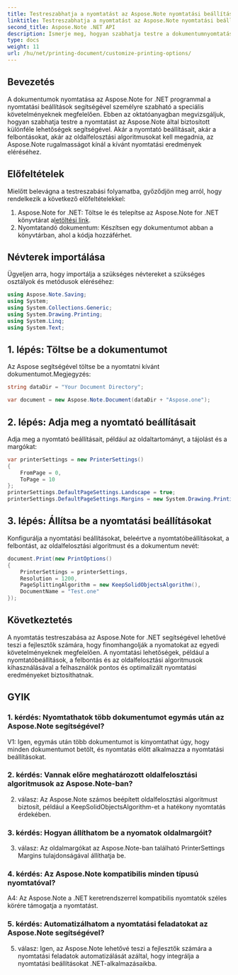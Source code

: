 ```yaml
---
title: Testreszabhatja a nyomtatást az Aspose.Note nyomtatási beállításaival
linktitle: Testreszabhatja a nyomtatást az Aspose.Note nyomtatási beállításaival
second_title: Aspose.Note .NET API
description: Ismerje meg, hogyan szabhatja testre a dokumentumnyomtatást az Aspose.Note for .NET segítségével. Finomítsa a beállításokat az optimális nyomatok érdekében.
type: docs
weight: 11
url: /hu/net/printing-document/customize-printing-options/
---
```

## Bevezetés

A dokumentumok nyomtatása az Aspose.Note for .NET programmal a nyomtatási beállítások segítségével személyre szabható a speciális követelményeknek megfelelően. Ebben az oktatóanyagban megvizsgáljuk, hogyan szabhatja testre a nyomtatást az Aspose.Note által biztosított különféle lehetőségek segítségével. Akár a nyomtató beállításait, akár a felbontásokat, akár az oldalfelosztási algoritmusokat kell megadnia, az Aspose.Note rugalmasságot kínál a kívánt nyomtatási eredmények eléréséhez.

## Előfeltételek

Mielőtt belevágna a testreszabási folyamatba, győződjön meg arról, hogy rendelkezik a következő előfeltételekkel:

1.  Aspose.Note for .NET: Töltse le és telepítse az Aspose.Note for .NET könyvtárat a[letöltési link](https://releases.aspose.com/note/net/).
2. Nyomtatandó dokumentum: Készítsen egy dokumentumot abban a könyvtárban, ahol a kódja hozzáférhet.

## Névterek importálása

Ügyeljen arra, hogy importálja a szükséges névtereket a szükséges osztályok és metódusok eléréséhez:

```csharp
using Aspose.Note.Saving;
using System;
using System.Collections.Generic;
using System.Drawing.Printing;
using System.Linq;
using System.Text;
```

## 1. lépés: Töltse be a dokumentumot

Az Aspose segítségével töltse be a nyomtatni kívánt dokumentumot.Megjegyzés:

```csharp
string dataDir = "Your Document Directory";

var document = new Aspose.Note.Document(dataDir + "Aspose.one");

```

## 2. lépés: Adja meg a nyomtató beállításait

Adja meg a nyomtató beállításait, például az oldaltartományt, a tájolást és a margókat:

```csharp
var printerSettings = new PrinterSettings()
{
    FromPage = 0,
    ToPage = 10
};
printerSettings.DefaultPageSettings.Landscape = true;
printerSettings.DefaultPageSettings.Margins = new System.Drawing.Printing.Margins(50, 50, 150, 50);
```

## 3. lépés: Állítsa be a nyomtatási beállításokat

Konfigurálja a nyomtatási beállításokat, beleértve a nyomtatóbeállításokat, a felbontást, az oldalfelosztási algoritmust és a dokumentum nevét:

```csharp
document.Print(new PrintOptions()
{
    PrinterSettings = printerSettings,
    Resolution = 1200,
    PageSplittingAlgorithm = new KeepSolidObjectsAlgorithm(),
    DocumentName = "Test.one"
});
```

## Következtetés

A nyomtatás testreszabása az Aspose.Note for .NET segítségével lehetővé teszi a fejlesztők számára, hogy finomhangolják a nyomatokat az egyedi követelményeknek megfelelően. A nyomtatási lehetőségek, például a nyomtatóbeállítások, a felbontás és az oldalfelosztási algoritmusok kihasználásával a felhasználók pontos és optimalizált nyomtatási eredményeket biztosíthatnak.

## GYIK

### 1. kérdés: Nyomtathatok több dokumentumot egymás után az Aspose.Note segítségével?

V1: Igen, egymás után több dokumentumot is kinyomtathat úgy, hogy minden dokumentumot betölt, és nyomtatás előtt alkalmazza a nyomtatási beállításokat.

### 2. kérdés: Vannak előre meghatározott oldalfelosztási algoritmusok az Aspose.Note-ban?

2. válasz: Az Aspose.Note számos beépített oldalfelosztási algoritmust biztosít, például a KeepSolidObjectsAlgorithm-et a hatékony nyomtatás érdekében.

### 3. kérdés: Hogyan állíthatom be a nyomatok oldalmargóit?

3. válasz: Az oldalmargókat az Aspose.Note-ban található PrinterSettings Margins tulajdonságával állíthatja be.

### 4. kérdés: Az Aspose.Note kompatibilis minden típusú nyomtatóval?

A4: Az Aspose.Note a .NET keretrendszerrel kompatibilis nyomtatók széles körére támogatja a nyomtatást.

### 5. kérdés: Automatizálhatom a nyomtatási feladatokat az Aspose.Note segítségével?

5. válasz: Igen, az Aspose.Note lehetővé teszi a fejlesztők számára a nyomtatási feladatok automatizálását azáltal, hogy integrálja a nyomtatási beállításokat .NET-alkalmazásaikba.